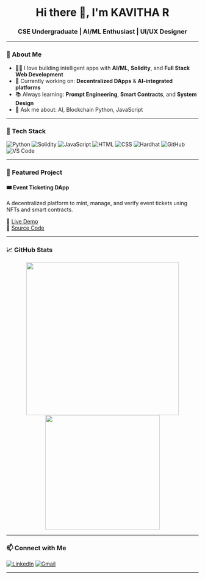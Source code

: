 <h1 align="center">Hi there 👋, I'm KAVITHA R</h1>
<h3 align="center">CSE Undergraduate | AI/ML Enthusiast | UI/UX Designer</h3>

---

### 🚀 About Me

- 👨‍💻 I love building intelligent apps with **AI/ML**, **Solidity**, and **Full Stack Web Development**
- 🎯 Currently working on: **Decentralized DApps** & **AI-integrated platforms**
- 📚 Always learning: **Prompt Engineering**, **Smart Contracts**, and **System Design**
- 💬 Ask me about: AI, Blockchain Python, JavaScript

---

### 🔨 Tech Stack

![Python](https://img.shields.io/badge/Python-3776AB?style=for-the-badge&logo=python&logoColor=white)
![Solidity](https://img.shields.io/badge/Solidity-363636?style=for-the-badge&logo=solidity&logoColor=white)
![JavaScript](https://img.shields.io/badge/JavaScript-F7DF1E?style=for-the-badge&logo=javascript&logoColor=black)
![HTML](https://img.shields.io/badge/HTML5-E34F26?style=for-the-badge&logo=html5&logoColor=white)
![CSS](https://img.shields.io/badge/CSS3-1572B6?style=for-the-badge&logo=css3&logoColor=white)
![Hardhat](https://img.shields.io/badge/Hardhat-FFCC00?style=for-the-badge&logo=ethereum&logoColor=black)
![GitHub](https://img.shields.io/badge/GitHub-000?style=for-the-badge&logo=github)
![VS Code](https://img.shields.io/badge/VSCode-007ACC?style=for-the-badge&logo=visual-studio-code)

---

### 💼 Featured Project

#### 🎟️ Event Ticketing DApp  
A decentralized platform to mint, manage, and verify event tickets using NFTs and smart contracts.

🔗 [Live Demo](https://kaviraja05.github.io/Event-ticketing-dapp/)  
📂 [Source Code](https://github.com/kaviraja05/Event-ticketing-dapp)

---

### 📈 GitHub Stats

<p align="center">
  <img src="https://github-readme-stats.vercel.app/api?username=kaviraja05&show_icons=true&theme=tokyonight" width="400"/>
  <img src="https://github-readme-stats.vercel.app/api/top-langs/?username=kaviraja05&layout=compact&theme=tokyonight" width="300"/>
</p>

---

### 📫 Connect with Me

[![LinkedIn](https://img.shields.io/badge/LinkedIn-blue?style=flat&logo=linkedin)](https://linkedin.com/in/https://www.linkedin.com/in/kavitha-r-a1a2a92a1)
[![Gmail](https://img.shields.io/badge/Gmail-red?style=flat&logo=gmail&logoColor=white)](mailto:kaviyuva2005@gmail.com)

---
